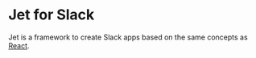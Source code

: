 # Jet for Slack

Jet is a framework to create Slack apps based on the same concepts as [React](https://reactjs.org/).
